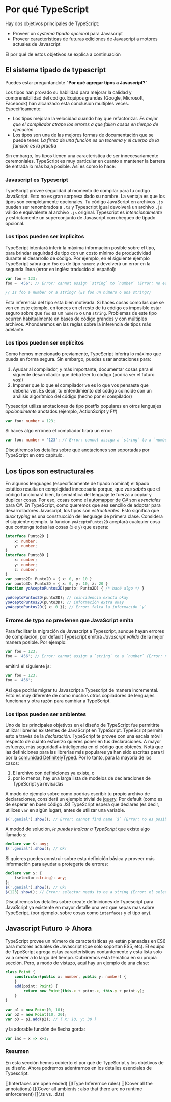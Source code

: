 # Por qué TypeScript
Hay dos objetivos principales de TypeScript: 
* Proveer un *systema tipado opcional* para Javascript
* Proveer características de futuras ediciones de Javascript a motores actuales de Javascript


El por qué de estos objetivos se explica a continuación

## El sistema tipado de typescript

Puedes estar preguntandote "**Por qué agregar tipos a Javascript?**"

Los tipos han provado su habilidad para mejorar la calidad y comprensibilidad del código. Equipos grandes (Google, Microsoft, Facebook) han alcanzado esta conclusion multiples veces. Específicamente:

* Los tipos mejoran la velocidad cuando hay que refactorizar. *Es mejor que el compilador atrape los errores a que fallen cosas en tiempo de ejecución*
* Los tipos son una de las mejores formas de documentación que se puede tener. *La firma de una función es un teorema y el cuerpo de la función es la prueba*

Sin embargo, los tipos tienen una característica de ser innecesariamente ceremoniales. TypeScript es muy particular en cuanto a mantener la barrera de entrada lo más baja posible. Así es como lo hace:

### Javascript es Typescript
TypeScript provee seguridad al momento de compilar para tu codigo JavaScript. Esto no es gran sorpresa dado su nombre. La ventaja es que los tipos son completamente opcionales. Tu código JavaScript en archivos `.js` pueden ser renombrados a `.ts` y Typescript igual devolverá un archivo `.js` válido e equivalente al archivo `.js` original. Typescript es *intencionalmente* y estrictamente un superconjunto de Javascript con chequeo de tipado opcional. 

### Los tipos pueden ser implicitos
TypeScript intentará inferir la máxima información posible sobre el tipo, para brindar seguirdad de tipo con un costo mínimo de productividad durante el desarrollo de código. Por ejemplo, en el siguiente ejemplo TypeScript sabrá que `foo` es de tipo `numero` y devolverá un error en la segunda línea (error en inglés: traducido al español): 

```ts
var foo = 123;
foo = '456'; // Error: cannot assign `string` to `number` (Error: no es posible asignar `string``a `numero`)

// Is foo a number or a string? (Es foo un número o una string?)
```

Esta inferencia del tipo esta bien motivada. Si haces cosas como las que se ven en este ejemplo, en tonces en el resto de tu código es imposible estar seguro sobre que `foo` es un `numero` o una `string`. Problemas de este tipo ocurren habitualmente en bases de código grandes y con múltiples archivos. Ahondaremos en las reglas sobre la inferencia de tipos más adelante.

### Los tipos pueden ser explícitos
Como hemos mencionado previamente, TypeScript inferirá lo máximo que pueda en forma segura. Sin embargo, puedes usar anotaciones para: 
1. Ayudar al compilador, y más importante, documentar cosas para el siguente desarrollador que deba leer tu código (podría ser el futuro vos!)
2. Imponer que lo que el compilador ve es lo que vos pensaste que debería ver. Es decir, tu entendimiento del código coincide con un análisis algorítmico del código (hecho por el compilador)

Typescript utiliza anotaciones de tipo postfix populares en otros lenguajes *opcionalmente* anotados (ejemplo, ActionScript y F#)

```ts
var foo: number = 123;
```
Si haces algo erróneo el compliador tirará un error:

```ts
var foo: number = '123'; // Error: cannot assign a `string` to a `number` (Error: no puedes asignar una `string` a un `numero`)
```

Discutiremos los detalles sobre qué anotaciones son soportadas por TypeScript en otro capítulo.

## Los tipos son estructurales
En algunos lenguages (específicamente de tipado nominal) el tipado estático resulta en complejidad innecesaria porque, que *vos sabés* que el código funcionará bien, la semántica del lenguaje te fuerza a copiar y duplicar cosas. Por eso, cosas como el [automapper de C#](http://automapper.org/) son *esenciales* para C#. En TypeScript, como queremos que sea sencillo de adoptar para desarrolladores Javascript, los tipos son *estructurales*. Esto significa que *duck typing* es una construcción del lenguage de primera clase. Considera el siguiente ejemplo. la funcion `yoAceptoPuntos2D` aceptará cualquier cosa que contenga todas las cosas (`x` e `y`) que espera: 

```ts
interface Punto2D {
    x: number;
    y: number;
}
interface Punto3D {
    x: number;
    y: number;
    z: number;
}
var punto2D: Punto2D = { x: 0, y: 10 }
var punto3D: Punto3D = { x: 0, y: 10, z: 20 }
function yoAceptoPuntos2D(punto: Punto2D) { /* hacé algo */ }

yoAceptoPuntos2D(punto2D); // coincidencia exacta okay
yoAceptoPuntos2D(punto3D); // información extra okay
yoAceptoPuntos2D({ x: 0 }); // Error: falta la información `y`
```

### Errores de typo no previenen que JavaScript emita
Para facilitar la migración de Javascript a Typescript, aunque hayan errores de compilación, por default Typescript emitirá *Javascript válido* de la mejor manera posible. Por ejemplo: 

```ts
var foo = 123;
foo = '456'; // Error: cannot assign a `string` to a `number` (Error: no es posible asignar `string` a `numero`)
```

emitirá el siguiente js:

```ts
var foo = 123;
foo = '456';
```

Así que podrás migrar tu Javascript a Typescript de manera incremental. Esto es muy diferente de como muchos otros copiladores de lenguajes funcionan y otra razón para cambiar a TypeScript.

### Los tipos pueden ser ambientes
Uno de los principales objetivos en el diseño de TypeScript fue permitirte utilizar librerias existentes de JavaScript en TypeScript. TypeScript permite esto a través de la *declaración*. TypeScript te provee con una escala móvil respecto de cuánto esfuerzo quieres poner en tus declaraciones. A mayor esfuerzo, más seguridad + inteligencia en el código que obtenés. Notá que las definiciones para las librerias más populares ya han sido escritas para ti por la [comunidad DefinitelyTyped](https://github.com/borisyankov/DefinitelyTyped). Por lo tanto, para la mayoría de los casos: 

1. El archivo con definiciones ya existe, o
2. por lo menos, hay una larga lista de modelos de declaraciones de TypeScript ya revisadas

A modo de ejemplo sobre como podrías escribir tu propio archivo de declaraciones, considerá un ejemplo trivial de [jquery](https://jquery.com/). Por default (como es de esperar en buen código JS) TypeScript espera que declares (es decir, utilices `var` en algún lugar), antes de utilizar una variable.

```ts
$('.genial').show(); // Error: cannot find name `$` (Error: no es posible encontrar el nombre `$`)
```
A modod de solución, *le puedes indicar a TypeScript* que existe algo llamado `$`: 
```ts
declare var $: any;
$('.genial').show(); // Ok!
```
Si quieres puedes construir sobre esta definición básica y proveer más información para ayudar a protegerte de errores: 
```ts
declare var $: {
    (selector:string): any;
};
$('.genial').show(); // Ok!
$(123).show(); // Error: selector needs to be a string (Error: el selector tiene que ser una string)
```

Discutiremos los detalles sobre create definiciones de Typescript para JavaScript ya existente en mayor detalle una vez que sepas mas sobre TypeScript. (por ejemplo, sobre cosas como `interfaces` y el tipo `any`).

## Javascript Futuro => Ahora
TypeScript provee un número de caracterísiticas ya están planeadas en ES6 para motores actuales de Javascript (que solo soportan ES5, etc). El equipo de TypeScript agrega estas características contantemente y esta lista solo va a crecer a lo largo del tiempo. Cubriremos esta temática en su propia sección. Pero, a modo de vistazo, aquí hay un ejemplo de una clase: 

```ts
class Point {
    constructor(public x: number, public y: number) {
    }
    add(point: Point) {
        return new Point(this.x + point.x, this.y + point.y);
    }
}

var p1 = new Point(0, 10);
var p2 = new Point(10, 20);
var p3 = p1.add(p2); // { x: 10, y: 30 }
```

y la adorable función de flecha gorda:

```ts
var inc = x => x+1;
```

### Resumen
En esta sección hemos cubierto el por qué de TypeScript y los objetivos de su diseño. Ahora podremos adentrarnos en los detalles esenciales de Typescript.

[](Interfaces are open ended)
[](Type Inferernce rules)
[](Cover all the annotations)
[](Cover all ambients : also that there are no runtime enforcement)
[](.ts vs. .d.ts)
